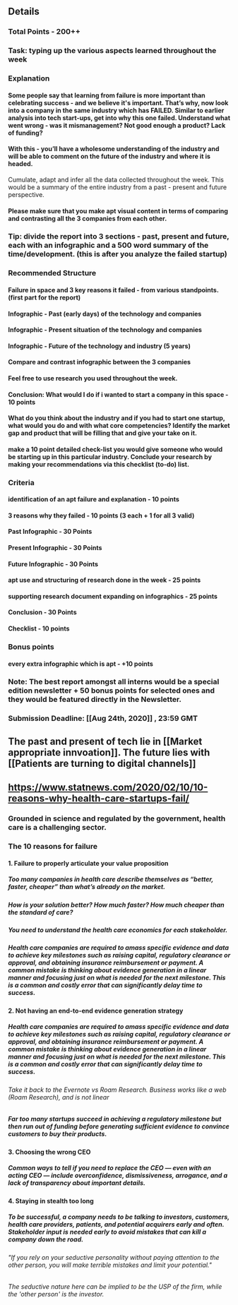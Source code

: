 ## Details
### Total Points - 200++
### **Task**: typing up the various aspects learned throughout the week
### **Explanation**
#### Some people say that learning from failure is more important than celebrating success - and we believe it's important. That’s why, now look into a company in the same industry which has FAILED. Similar to earlier analysis into tech start-ups, get into why this one failed. Understand what went wrong - was it mismanagement? Not good enough a product? Lack of funding?
#### With this - you’ll have a wholesome understanding of the industry and will be able to comment on the future of the industry and where it is headed.
Cumulate, adapt and infer all the data collected throughout the week. This would be a summary of the entire industry from a past - present and future perspective.
#### Please make sure that you make apt visual content in terms of comparing and contrasting all the 3 companies from each other.
### **Tip**: divide the report into 3 sections - past, present and future, each with an infographic and a 500 word summary of the time/development. (this is after you analyze the failed startup)
### **Recommended Structure**
#### Failure in space and 3 key reasons it failed - from various standpoints. (first part for the report)
#### Infographic - Past (early days) of the technology and companies
#### Infographic - Present situation of the technology and companies
#### Infographic - Future of the technology and industry (5 years)
#### Compare and contrast infographic between the 3 companies
#### Feel free to use research you used throughout the week.
#### Conclusion: What would I do if i wanted to start a company in this space - 10 points
#### What do you think about the industry and if you had to start one startup, what would you do and with what core competencies? Identify the market gap and product that will be filling that and give your take on it.
#### make a 10 point detailed check-list you would give someone who would be starting up in this particular industry. Conclude your research by making your recommendations via this checklist (to-do) list.
### **Criteria**
#### identification of an apt failure and explanation - 10 points
#### 3 reasons why they failed - 10 points (3 each + 1 for all 3 valid)
#### Past Infographic - 30 Points
#### Present Infographic - 30 Points
#### Future Infographic - 30 Points
#### apt use and structuring of research done in the week - 25 points
#### supporting research document expanding on infographics - 25 points
#### Conclusion - 30 Points
#### Checklist - 10 points
### **Bonus points**
#### every extra infographic which is apt - +10 points
### **Note**: The best report amongst all interns would be a special edition newsletter + 50 bonus points for selected ones and they would be featured directly in the Newsletter.
### **Submission Deadline**: [[Aug 24th, 2020]] , 23:59 GMT
## The past and present of tech lie in [[Market appropriate innvoation]]. The future lies with [[Patients are turning to digital channels]]
## https://www.statnews.com/2020/02/10/10-reasons-why-health-care-startups-fail/
### Grounded in science and regulated by the government, health care is a challenging sector.
### The 10 reasons for failure
#### 1. Failure to properly articulate your value proposition
##### Too many companies in health care describe themselves as “better, faster, cheaper” than what’s already on the market.
##### How is your solution better? How much faster? How much cheaper than the **standard of care**?
##### You need to understand the **health care economics** for each stakeholder.
##### Health care companies are required to amass specific evidence and data to achieve key milestones such as raising capital, regulatory clearance or approval, and obtaining insurance reimbursement or payment. A common mistake is thinking about evidence generation in a linear manner and focusing just on what is needed for the next milestone. This is a common and costly error that can significantly delay time to success.
#### 2. Not having an end-to-end evidence generation strategy
##### Health care companies are required to amass specific evidence and data to achieve key milestones such as raising capital, regulatory clearance or approval, and obtaining insurance reimbursement or payment. A common mistake is thinking about evidence generation in a linear manner and focusing just on what is needed for the next milestone. This is a common and costly error that can significantly delay time to success.
###### Take it back to the Evernote vs Roam Research. Business works like a web (Roam Research), and is not linear
##### Far too many startups succeed in achieving a regulatory milestone but then run out of funding before generating sufficient evidence to convince customers to buy their products.
#### 3. Choosing the wrong CEO
##### Common ways to tell if you need to replace the CEO — even with an acting CEO — include overconfidence, dismissiveness, arrogance, and a lack of transparency about important details.
#### 4. Staying in stealth too long
##### To be successful, a company needs to be talking to investors, customers, health care providers, patients, and potential acquirers early and often. Stakeholder input is needed early to avoid mistakes that can kill a company down the road.
###### "If you rely on your seductive personality without paying attention to the other person, you will make terrible mistakes and limit your potential."
###### The seductive nature here can be implied to be the USP of the firm, while the 'other person' is the investor.
